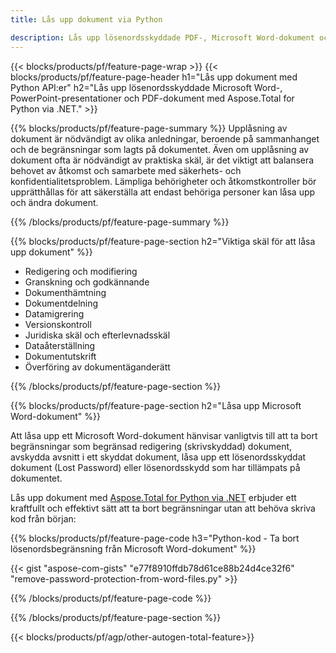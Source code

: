 ```yaml
---
title: Lås upp dokument via Python 

description: Lås upp lösenordsskyddade PDF-, Microsoft Word-dokument och PowerPoint-presentationsfiler via din Python-applikation.
---
```


{{< blocks/products/pf/feature-page-wrap >}}
{{< blocks/products/pf/feature-page-header h1="Lås upp dokument med Python API:er" h2="Lås upp lösenordsskyddade Microsoft Word-, PowerPoint-presentationer och PDF-dokument med Aspose.Total for Python via .NET." >}}

{{% blocks/products/pf/feature-page-summary %}}
Upplåsning av dokument är nödvändigt av olika anledningar, beroende på sammanhanget och de begränsningar som lagts på dokumentet. Även om upplåsning av dokument ofta är nödvändigt av praktiska skäl, är det viktigt att balansera behovet av åtkomst och samarbete med säkerhets- och konfidentialitetsproblem. Lämpliga behörigheter och åtkomstkontroller bör upprätthållas för att säkerställa att endast behöriga personer kan låsa upp och ändra dokument.

{{% /blocks/products/pf/feature-page-summary  %}}

{{% blocks/products/pf/feature-page-section  h2="Viktiga skäl för att låsa upp dokument" %}}

- Redigering och modifiering 
- Granskning och godkännande 
- Dokumenthämtning 
- Dokumentdelning 
- Datamigrering 
- Versionskontroll 
- Juridiska skäl och efterlevnadsskäl 
- Dataåterställning 
- Dokumentutskrift 
- Överföring av dokumentäganderätt

{{% /blocks/products/pf/feature-page-section %}}

{{% blocks/products/pf/feature-page-section  h2="Låsa upp Microsoft Word-dokument" %}}

Att låsa upp ett Microsoft Word-dokument hänvisar vanligtvis till att ta bort begränsningar som begränsad redigering (skrivskyddad) dokument, avskydda avsnitt i ett skyddat dokument, låsa upp ett lösenordsskyddat dokument (Lost Password) eller lösenordsskydd som har tillämpats på dokumentet.  <br />

Lås upp dokument med [Aspose.Total for Python via .NET](https://products.aspose.com/total/python-net/) erbjuder ett kraftfullt och effektivt sätt att ta bort begränsningar utan att behöva skriva kod från början:

{{% blocks/products/pf/feature-page-code h3="Python-kod - Ta bort lösenordsbegränsning från Microsoft Word-dokument" %}}

{{< gist "aspose-com-gists" "e77f8910ffdb78d61ce88b24d4ce32f6" "remove-password-protection-from-word-files.py" >}}

{{% /blocks/products/pf/feature-page-code  %}}

{{% /blocks/products/pf/feature-page-section %}}

{{< blocks/products/pf/agp/other-autogen-total-feature>}}